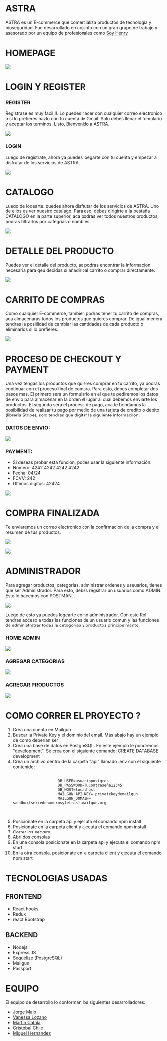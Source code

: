 # ASTRA

ASTRA es un E-commerce que comercializa productos de tecnologia y bioseguridad. Fue desarrollado en cojunto con un gran grupo de trabajo y asesorado por un equipo de profesionales como <a href="https://soyhenry.com/" rel="nofollow">Soy Henry</a>

<h1>HOMEPAGE</h1>
<p align='left'>
    <img src='./ReadmeImages/Home.JPEG' </img>
</p>


<h1>LOGIN Y REGISTER</h1>
<h3>REGISTER</h3>
<p>
    Registrase es muy facil !!. Lo puedes hacer con cualquier correo electronico o si lo prefieres hazlo con tu cuenta de Gmail.
    Solo debes llenar el fomulario y aceptar los terminos. Listo,  Bienvenido a ASTRA.
</p>
<p align='left'>
    <img src='./ReadmeImages/Register.JPEG' </img>
</p>
<h3>LOGIN</h3>
<p>
    Luego de registrate, ahora ya puedes loegarte con tu cuenta y empezar a disfrutar de los servicios de ASTRA.
</p>
<p align='left'>
    <img src='./ReadmeImages/Login.JPEG' </img>
</p>

<div>
<h1>CATALOGO</h1>
<p>
    Luego de logearte, puedes ahora disfrutar de los servicios de ASTRA. Uno de ellos es ver nuestro catalago. Para eso, debes dirigirte a la pestaña CATALOGO en la parte superior, aca podras ver todos nuestros productos, podras filtrarlos por categrias o nombres.
</p>
<p align='left'>
    <img src='./ReadmeImages/Catalogo.JPEG' </img>
</p>
</div>
<div>
<h1>DETALLE DEL PRODUCTO</h1>
<p>
    Puedes ver el detalle del producto, ac podras encontrar la informacion necesaria para qeu decidas si añadirloal carrito o comprar directamente.
</p>
<p align='left'>
    <img src='./ReadmeImages/Detalle.JPEG' </img>
</p>
</div>
<div>
<h1>CARRITO DE COMPRAS</h1>
<p>
    Como cualquier E-commerce, tambien podras tener tu carrito de compras, aca almacenaras todos los productos que quieres comprar. De igual menera tendras la posiilidad de cambiar las cantidades de cada producto o eliminarlos si lo prefieres.
</p>
<p align='left'>
    <img src='./ReadmeImages/Cart.JPEG' </img>
</p>
</div>
<div>
<h1>PROCESO DE CHECKOUT Y PAYMENT</h1>
<p>
        Una vez tengas los productos que quieres comprar en tu carrito, ya podras continuar con el proceso final de compra. Para esto, debes completar dos pasos mas. El primero sera un formulario en el que te pediremos los datos de envio para almacenar en la orden el lugar al cual debemos enviarte los productos. El segundo sera el proceso de pago, aca te brindamos la posibilidad de realizar tu pago por medio de una tarjeta de credito o debito (libreria Stripe), solo tendras que digitar la siguiente informaciion:


</p>
<h3>DATOS DE ENVIO:</h3>
<p align='left'>
    <img src='./ReadmeImages/DatosEnv.JPEG' </img>
</p>
<h3>PAYMENT:</h3>
        <ul>
            <li> 
                 Si deseas probar esta función, podes usar la siguiente información: 
                <li>Número: 4242 4242 4242 4242</li>
                <li>Fecha: 04/24</li>
                <li>FCVV: 242</li>
                <li>Ultimos digitos: 42424</li>
            </li>
        </ul>
<p align='left'>
    <img src='./ReadmeImages/Payment.JPEG' </img>
</p>
</div>
<div>
<h1>COMPRA FINALIZADA</h1>
<p>
    Te enviaremos un correo electronico con la confirmacion de la compra y el resumen de tus productos.
</p>
<p align='left'>
    <img src='./ReadmeImages/Gracias.JPEG' </img>
</p>
<p align='left'>
    <img src='./ReadmeImages/Email.JPEG' </img>
</p>
</div>

<h1> ADMINISTRADOR </h1>
<p>
    Para agregar productos, categorias, administrar ordenes y useuarios, tienes que ser Administrador. Para esto, debes regsitrar un usuarios como ADMIN. Esto lo hacemos con POSTMAN. .
</p>
<p align='left'>
    <img src='./ReadmeImages/Postman.JPEG' </img>
</p>
<p>
    Luego de esto ya puedes logearte como administrador. Con este Rol tendras acceso a todas las funciones de un usuario comun y las funciones de administratrar todas la categorias y productos principalmente.
</p>
<h3>HOME ADMIN</h3>
<p align='left'>
    <img src='./ReadmeImages/HomeAdmin.JPEG' </img>
</p>
<h3>AGREGAR CATEGORIAS</h3>
<p align='left'>
    <img src='./ReadmeImages/AddCat.JPEG' </img>
</p>
<h3>AGREGAR PRODUCTOS</h3>
<p align='left'>
    <img src='./ReadmeImages/AddPro.JPEG' </img>
</p>
</div>

<div>
    <h1> COMO CORRER EL PROYECTO ? </h1>
        <ol>
        <li>Crea una cuenta en Mailgun</li>
        <li>Buscar la Private Key y el dominio del email. Más abajo hay un ejemplo de como deberían ser</li>
        <li>Crea una base de datos en PostgreSQL. En este ejemplo le pondremos "development". Se crea con el siguiente comando: CREATE DATABASE development</li>
        <li>Crea un archivo dentro de la carpeta "api" llamado .env con el siguiente contenido:
            <pre>
                    <code>
                    DB_USER=usuariopostgres
                    DB_PASSWORD=TuContraseña12345
                    DB_HOST=localhost
                    MAILGUN_API_KEY= privatekeydemailgun
                    MAILGUN_DOMAIN= sandbox(seriedenumerosyletras).mailgun.org
                    </code>
            </pre>
        </li>
        <li>Posicionate en la carpeta api y ejecuta el comando npm install</li>
        <li>Posicionate en la carpeta client y ejecuta el comando npm install</li>
        <li>Correr los servers</li>
        <li>Abrí dos consolas</li>
        <li>En una consola posicionate en la carpeta api y ejecuta el comando npm start</li>
        <li>En la otra consola, posicionate en la carpeta client y ejecuta el comando npm start</li>
        </ol>

</div>

<div>
    <h1> TECNOLOGIAS USADAS </h1>
        <h2>FRONTEND</h2>
        <ul>
            <li>React hooks</li>
            <li>Redux</li>
            <li>react Bootstrap</li>
        </ul>
        <h2>BACKEND</h2>
        <ul>
            <li>Nodejs</li>
            <li>Express JS</li>
            <li>Sequelize (PostgreSQL)</li>
            <li>Mailgun</li>
            <li>Passport</li>
        </ul>

</div>

<div>
    <h1> EQUIPO </h1>
    <p>El equipo de desarrollo lo conforman los siguientes desarrolladores:</p>
        <ul>
            <li><a href="https://github.com/jorelmaro" rel="nofollow">Jorge Malo</a></li>
            <li><a href="https://github.com/nvlozano" rel="nofollow">Vanessa Lozano</a></li>
            <li><a href="https://github.com/martinc1991" rel="nofollow">Martin Catala</a></li>
            <li><a href="https://github.com/Cristovk" rel="nofollow">Cristobal Chile</a></li>
            <li><a href="https://github.com/miguehernaandez" rel="nofollow">Miguel Hernandez </a></li>
        </ul>

</div>